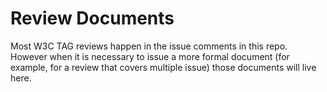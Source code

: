 # Review Documents

Most W3C TAG reviews happen in the issue comments in this repo.  However when it is necessary to issue a more formal document (for example, for a review that covers multiple issue) those documents will live here.
